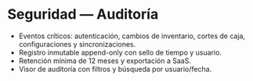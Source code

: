 # Seguridad — Auditoría

- Eventos críticos: autenticación, cambios de inventario, cortes de caja, configuraciones y sincronizaciones.
- Registro inmutable append-only con sello de tiempo y usuario.
- Retención mínima de 12 meses y exportación a SaaS.
- Visor de auditoría con filtros y búsqueda por usuario/fecha.
